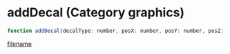 # addDecal (Category graphics)

```js
function addDecal(decalType: number, posX: number, posY: number, posZ: number, p4: number, p5: number, p6: number, p7: number, p8: number, p9: number, width: number, height: number, rCoef: number, gCoef: number, bCoef: number, opacity: number, timeout: number, p17: boolean, p18: boolean, p19: boolean): number
```

[filename](addDecal_m.md ':include')